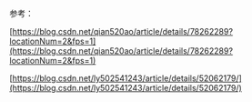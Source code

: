 参考：

[https://blog.csdn.net/qian520ao/article/details/78262289?locationNum=2&fps=1](https://blog.csdn.net/qian520ao/article/details/78262289?locationNum=2&fps=1)

[https://blog.csdn.net/ly502541243/article/details/52062179/](https://blog.csdn.net/ly502541243/article/details/52062179/)

